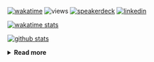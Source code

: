 [![wakatime](https://wakatime.com/badge/user/ddf27f94-292a-4343-b7eb-1143a4c6cf87.svg)](https://wakatime.com/@ddf27f94-292a-4343-b7eb-1143a4c6cf87)
![views](https://komarev.com/ghpvc/?username=chck&color=blueviolet)
[![speakerdeck](https://img.shields.io/badge/Speaker_Deck-chck-8a2be2?style=flat-square&logo=speaker-deck)](https://speakerdeck.com/chck)
[![linkedin](https://img.shields.io/badge/LinkedIn-chck-8a2be2?style=flat-square&logo=linkedin)](https://www.linkedin.com/in/chck/)

[![wakatime stats](https://github-readme-stats-nine-umber-51.vercel.app/api/wakatime?username=chck&layout=compact&count_private=true&hide_title=true&hide=Other&theme=buefy&langs_count=14)](https://wakatime.com/@chck?rank=me)

[![github stats](https://github-readme-stats-nine-umber-51.vercel.app/api?username=chck&count_private=true&show_icons=true&hide_title=true&theme=buefy)](https://github.com/anuraghazra/github-readme-stats)

<details>
  <summary><b>Read more</b></summary>
  <br>

  <!--START_SECTION:waka-->
**🐱 My GitHub Data** 

> 📦 147.4 kB Used in GitHub's Storage 
 > 
> 🏆 873 Contributions in the Year 2025
 > 
> 💼 Opted to Hire
 > 
> 📜 133 Public Repositories 
 > 
> 🔑 24 Private Repositories 
 > 
**I'm an Early 🐤** 

```text
🌞 Morning                2009 commits        █████░░░░░░░░░░░░░░░░░░░░   20.26 % 
🌆 Daytime                2968 commits        ███████░░░░░░░░░░░░░░░░░░   29.93 % 
🌃 Evening                2601 commits        ███████░░░░░░░░░░░░░░░░░░   26.23 % 
🌙 Night                  2337 commits        ██████░░░░░░░░░░░░░░░░░░░   23.57 % 
```
📅 **I'm Most Productive on Thursday** 

```text
Monday                   1576 commits        ████░░░░░░░░░░░░░░░░░░░░░   15.90 % 
Tuesday                  1767 commits        ████░░░░░░░░░░░░░░░░░░░░░   17.82 % 
Wednesday                1968 commits        █████░░░░░░░░░░░░░░░░░░░░   19.85 % 
Thursday                 2124 commits        █████░░░░░░░░░░░░░░░░░░░░   21.42 % 
Friday                   1130 commits        ███░░░░░░░░░░░░░░░░░░░░░░   11.40 % 
Saturday                 594 commits         █░░░░░░░░░░░░░░░░░░░░░░░░   05.99 % 
Sunday                   756 commits         ██░░░░░░░░░░░░░░░░░░░░░░░   07.62 % 
```


📊 **This Week I Spent My Time On** 

```text
💬 Programming Languages: 
Other                    11 hrs 51 mins      ██████████████░░░░░░░░░░░   57.36 % 
Rust                     4 hrs 20 mins       █████░░░░░░░░░░░░░░░░░░░░   21.01 % 
Markdown                 2 hrs 31 mins       ███░░░░░░░░░░░░░░░░░░░░░░   12.20 % 
Dockerfile               56 mins             █░░░░░░░░░░░░░░░░░░░░░░░░   04.57 % 
TOML                     46 mins             █░░░░░░░░░░░░░░░░░░░░░░░░   03.75 % 

🔥 Editors: 
Chrome                   13 hrs 35 mins      ████████████████░░░░░░░░░   65.68 % 
RustRover                4 hrs 41 mins       ██████░░░░░░░░░░░░░░░░░░░   22.65 % 
Obsidian                 2 hrs 12 mins       ███░░░░░░░░░░░░░░░░░░░░░░   10.70 % 
Neovim                   12 mins             ░░░░░░░░░░░░░░░░░░░░░░░░░   00.97 % 
```

**I Mostly Code in Python** 

```text
Python                   48 repos            █████████░░░░░░░░░░░░░░░░   34.04 % 
Jupyter Notebook         19 repos            ███░░░░░░░░░░░░░░░░░░░░░░   13.48 % 
Ruby                     11 repos            ██░░░░░░░░░░░░░░░░░░░░░░░   07.80 % 
TypeScript               7 repos             █░░░░░░░░░░░░░░░░░░░░░░░░   04.96 % 
HCL                      5 repos             █░░░░░░░░░░░░░░░░░░░░░░░░   03.55 % 
```



**Timeline**

![Lines of Code chart](https://raw.githubusercontent.com/chck/chck/main/assets/bar_graph.png)


 Last Updated on 2025-10-20 02:13 UTC
<!--END_SECTION:waka-->
</details>

